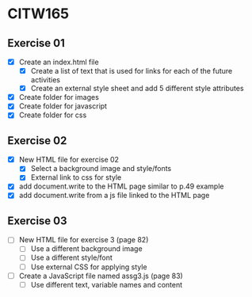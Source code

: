 # CITW165

## Exercise 01

- [x] Create an index.html file
  - [x] Create a list of text that is used for links for each of the future activities
  - [x] Create an external style sheet and add 5 different style attributes
- [x] Create folder for images
- [x] Create folder for javascript
- [x] Create folder for css

## Exercise 02

- [x] New HTML file for exercise 02
  - [x] Select a background image and style/fonts
  - [x] External link to css for style
- [x] add document.write to the HTML page similar to p.49 example
- [x] add document.write from a js file linked to the HTML page

## Exercise 03

- [ ] New HTML file for exercise 3 (page 82)
  - [ ] Use a different background image
  - [ ] Use a different style/font
  - [ ] Use external CSS for applying style
- [ ] Create a JavaScript file named assg3.js (page 83)
  - [ ] Use different text, variable names and content
